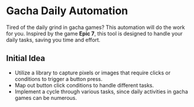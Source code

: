 # Gacha Daily Automation

Tired of the daily grind in gacha games? This automation will do the work for you. Inspired by the game **Epic 7**, this tool is designed to handle your daily tasks, saving you time and effort.

## Initial Idea

- Utilize a library to capture pixels or images that require clicks or conditions to trigger a button press.
- Map out button click conditions to handle different tasks.
- Implement a cycle through various tasks, since daily activities in gacha games can be numerous.
